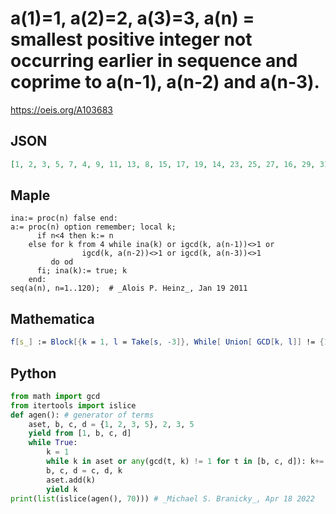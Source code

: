 # a\(1\)\=1, a\(2\)\=2, a\(3\)\=3, a\(n\) \= smallest positive integer not occurring earlier in sequence and coprime to a\(n\-1\), a\(n\-2\) and a\(n\-3\)\.
https://oeis.org/A103683
## JSON
```JSON
[1, 2, 3, 5, 7, 4, 9, 11, 13, 8, 15, 17, 19, 14, 23, 25, 27, 16, 29, 31, 21, 10, 37, 41, 33, 20, 43, 47, 39, 22, 35, 53, 51, 26, 49, 55, 57, 32, 59, 61, 45, 28, 67, 71, 65, 6, 73, 77, 79, 12, 83, 85, 89, 18, 91, 95, 97, 24, 101, 103, 107, 30, 109, 113, 119, 36, 115, 121, 127, 34]
```
## Maple
```Maple
ina:= proc(n) false end:
a:= proc(n) option remember; local k;
      if n<4 then k:= n
    else for k from 4 while ina(k) or igcd(k, a(n-1))<>1 or
                igcd(k, a(n-2))<>1 or igcd(k, a(n-3))<>1
         do od
      fi; ina(k):= true; k
    end:
seq(a(n), n=1..120);  # _Alois P. Heinz_, Jan 19 2011
```
## Mathematica
```Mathematica
f[s_] := Block[{k = 1, l = Take[s, -3]}, While[ Union[ GCD[k, l]] != {1} || MemberQ[s, k], k++]; Append[s, k]]; Nest[f, {1, 2, 3}, 70] (* _Robert G. Wilson v_, Jun 26 2011 *)
```
## Python
```Python
from math import gcd
from itertools import islice
def agen(): # generator of terms
    aset, b, c, d = {1, 2, 3, 5}, 2, 3, 5
    yield from [1, b, c, d]
    while True:
        k = 1
        while k in aset or any(gcd(t, k) != 1 for t in [b, c, d]): k+= 1
        b, c, d = c, d, k
        aset.add(k)
        yield k
print(list(islice(agen(), 70))) # _Michael S. Branicky_, Apr 18 2022
```
